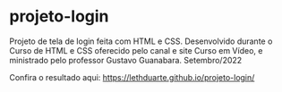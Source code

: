 # projeto-login
 Projeto de tela de login feita com HTML e CSS. Desenvolvido durante o Curso de HTML e CSS oferecido pelo canal e site Curso em Vídeo, e ministrado pelo professor Gustavo Guanabara. Setembro/2022

 Confira o resultado aqui: <https://lethduarte.github.io/projeto-login/>
